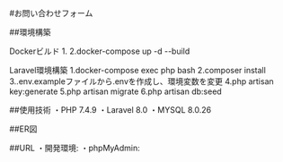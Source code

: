 #お問い合わせフォーム

##環境構築

Dockerビルド
1.
2.docker-compose up -d --build

Laravel環境構築
1.docker-compose exec php bash
2.composer install
3..env.exampleファイルから.envを作成し、環境変数を変更
4.php artisan key:generate
5.php artisan migrate
6.php artisan db:seed

##使用技術
・PHP 7.4.9
・Laravel 8.0
・MYSQL 8.0.26

##ER図

##URL
・開発環境:
・phpMyAdmin: